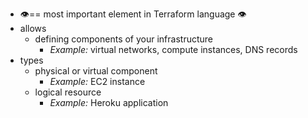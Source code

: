 - 👁️== most important element in Terraform language 👁️
- allows
    - defining components of your infrastructure
      - _Example:_ virtual networks, compute instances, DNS records
- types
    - physical or virtual component
      - _Example:_ EC2 instance
    - logical resource
      - _Example:_ Heroku application
